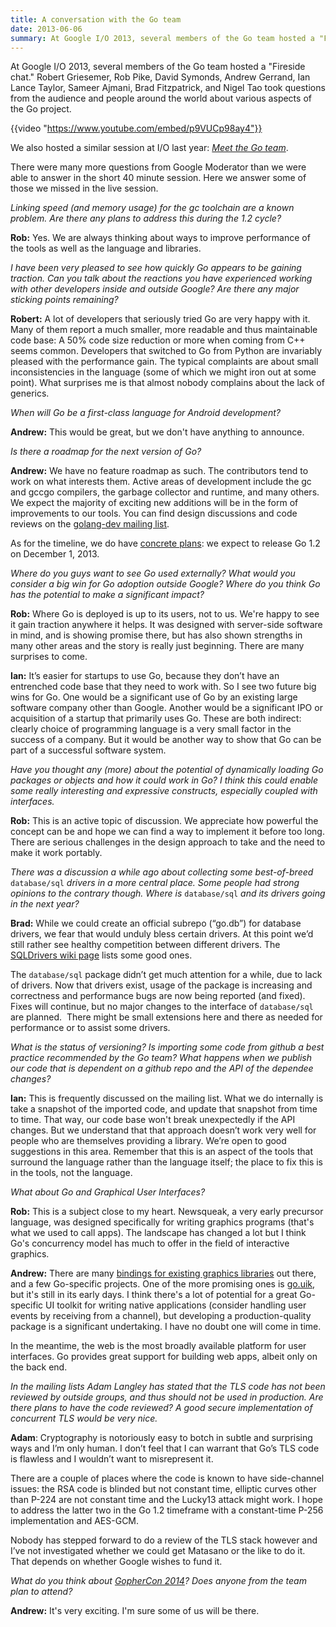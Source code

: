 ```yaml
---
title: A conversation with the Go team
date: 2013-06-06
summary: At Google I/O 2013, several members of the Go team hosted a "Fireside chat."
---
```



At Google I/O 2013, several members of the Go team hosted a "Fireside chat."
Robert Griesemer, Rob Pike, David Symonds, Andrew Gerrand, Ian Lance Taylor,
Sameer Ajmani, Brad Fitzpatrick, and Nigel Tao took questions from the audience
and people around the world about various aspects of the Go project.

{{video "https://www.youtube.com/embed/p9VUCp98ay4"}}

We also hosted a similar session at I/O last year:
[_Meet the Go team_](http://www.youtube.com/watch?v=sln-gJaURzk).

There were many more questions from Google Moderator than we were able to
answer in the short 40 minute session.
Here we answer some of those we missed in the live session.

_Linking speed (and memory usage) for the gc toolchain are a known problem._
_Are there any plans to address this during the 1.2 cycle?_

**Rob:** Yes. We are always thinking about ways to improve performance of the
tools as well as the language and libraries.

_I have been very pleased to see how quickly Go appears to be gaining traction._
_Can you talk about the reactions you have experienced working with other_
_developers inside and outside Google? Are there any major sticking points remaining?_

**Robert:** A lot of developers that seriously tried Go are very happy with it.
Many of them report a much smaller, more readable and thus maintainable code
base: A 50% code size reduction or more when coming from C++ seems common.
Developers that switched to Go from Python are invariably pleased with the
performance gain. The typical complaints are about small inconsistencies in the
language (some of which we might iron out at some point). What surprises me is
that almost nobody complains about the lack of generics.

_When will Go be a first-class language for Android development?_

**Andrew:** This would be great, but we don't have anything to announce.

_Is there a roadmap for the next version of Go?_

**Andrew:** We have no feature roadmap as such. The contributors tend to work on
what interests them. Active areas of development include the gc and gccgo
compilers, the garbage collector and runtime, and many others. We expect the
majority of exciting new additions will be in the form of improvements to our
tools. You can find design discussions and code reviews on the
[golang-dev mailing list](http://groups.google.com/group/golang-dev).

As for the timeline, we do have
[concrete plans](https://docs.google.com/document/d/106hMEZj58L9nq9N9p7Zll_WKfo-oyZHFyI6MttuZmBU/edit?usp=sharing):
we expect to release Go 1.2 on December 1, 2013.

_Where do you guys want to see Go used externally?_
_What would you consider a big win for Go adoption outside Google?_
_Where do you think Go has the potential to make a significant impact?_

**Rob:** Where Go is deployed is up to its users, not to us. We're happy to see
it gain traction anywhere it helps. It was designed with server-side software
in mind, and is showing promise there, but has also shown strengths in many
other areas and the story is really just beginning. There are many surprises to
come.

**Ian:** It’s easier for startups to use Go, because they don’t have an
entrenched code base that they need to work with. So I see two future big wins
for Go. One would be a significant use of Go by an existing large software
company other than Google. Another would be a significant IPO or acquisition
of a startup that primarily uses Go. These are both indirect: clearly choice
of programming language is a very small factor in the success of a company.
But it would be another way to show that Go can be part of a successful
software system.

_Have you thought any (more) about the potential of dynamically loading_
_Go packages or objects and how it could work in Go?_
_I think this could enable some really interesting and expressive constructs,_
_especially coupled with interfaces._

**Rob:** This is an active topic of discussion. We appreciate how powerful the
concept can be and hope we can find a way to implement it before too long.
There are serious challenges in the design approach to take and the need to
make it work portably.

_There was a discussion a while ago about collecting some best-of-breed_
`database/sql` _drivers in a more central place._
_Some people had strong opinions to the contrary though._
_Where is_ `database/sql` _and its drivers going in the next year?_

**Brad:** While we could create an official subrepo (“go.db”) for database
drivers, we fear that would unduly bless certain drivers. At this point we’d
still rather see healthy competition between different drivers. The
[SQLDrivers wiki page](https://golang.org/wiki/SQLDrivers)
lists some good ones.

The `database/sql` package didn’t get much attention for a while, due to lack of
drivers. Now that drivers exist, usage of the package is increasing and
correctness and performance bugs are now being reported (and fixed). Fixes will
continue, but no major changes to the interface of `database/sql` are planned.
 There might be small extensions here and there as needed for performance or to
assist some drivers.

_What is the status of versioning?_
_Is importing some code from github a best practice recommended by the Go team?_
_What happens when we publish our code that is dependent on a github repo and_
_the API of the dependee changes?_

**Ian:** This is frequently discussed on the mailing list. What we do internally
is take a snapshot of the imported code, and update that snapshot from time to
time. That way, our code base won't break unexpectedly if the API changes.
But we understand that that approach doesn’t work very well for people who are
themselves providing a library. We’re open to good suggestions in this area.
Remember that this is an aspect of the tools that surround the language rather
than the language itself; the place to fix this is in the tools, not the
language.

_What about Go and Graphical User Interfaces?_

**Rob:** This is a subject close to my heart. Newsqueak, a very early precursor
language, was designed specifically for writing graphics programs (that's what
we used to call apps). The landscape has changed a lot but I think Go's
concurrency model has much to offer in the field of interactive graphics.

**Andrew:** There are many
[bindings for existing graphics libraries](https://golang.org/wiki/Projects#Graphics_and_Audio)
out there, and a few Go-specific projects. One of the more promising ones is
[go.uik](https://github.com/skelterjohn/go.uik), but it's still in its early
days. I think there's a lot of potential for a great Go-specific UI toolkit for
writing native applications (consider handling user events by receiving from a
channel), but developing a production-quality package is a significant
undertaking. I have no doubt one will come in time.

In the meantime, the web is the most broadly available platform for user
interfaces. Go provides great support for building web apps, albeit only on the
back end.

_In the mailing lists Adam Langley has stated that the TLS code has not been_
_reviewed by outside groups, and thus should not be used in production._
_Are there plans to have the code reviewed?_
_A good secure implementation of concurrent TLS would be very nice._

**Adam**: Cryptography is notoriously easy to botch in subtle and surprising ways
and I’m only human. I don’t feel that I can warrant that Go’s TLS code is
flawless and I wouldn’t want to misrepresent it.

There are a couple of places where the code is known to have side-channel
issues: the RSA code is blinded but not constant time, elliptic curves other
than P-224 are not constant time and the Lucky13 attack might work. I hope to
address the latter two in the Go 1.2 timeframe with a constant-time P-256
implementation and AES-GCM.

Nobody has stepped forward to do a review of the TLS stack however and I’ve not
investigated whether we could get Matasano or the like to do it. That depends
on whether Google wishes to fund it.

_What do you think about_ [_GopherCon 2014_](http://www.gophercon.com/)_?_
_Does anyone from the team plan to attend?_

**Andrew:** It's very exciting. I'm sure some of us will be there.
